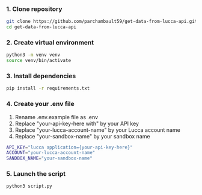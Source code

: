 ### 1. Clone repository

```bash
git clone https://github.com/parchambault59/get-data-from-lucca-api.git
cd get-data-from-lucca-api
```

### 2. Create virtual environment

```bash
python3 -m venv venv
source venv/bin/activate
```

### 3. Install dependencies

```bash
pip install -r requirements.txt
```

### 4. Create your .env file

1. Rename .env.example file as .env
2. Replace "your-api-key-here with" by your API key
3. Replace "your-lucca-account-name" by your Lucca account name
4. Replace "your-sandbox-name" by your sandbox name

```bash
API_KEY="lucca application={your-api-key-here}"
ACCOUNT="your-lucca-account-name"
SANDBOX_NAME="your-sandbox-name"
```

### 5. Launch the script

```bash 
python3 script.py 
```



